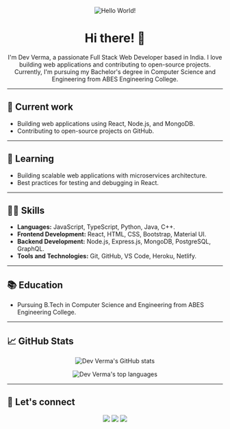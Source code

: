 <p align="center">
  <img src="https://raw.githubusercontent.com/DevVerma07/DevVerma07/main/assets/banner.gif" alt="Hello World!" />
</p>

<h1 align="center">Hi there! 👋</h1>

<p align="center">
  I'm Dev Verma, a passionate Full Stack Web Developer based in India. I love building web applications and contributing to open-source projects. Currently, I'm pursuing my Bachelor's degree in Computer Science and Engineering from ABES Engineering College.
</p>

<hr>

<h2>🔭 Current work</h2>

<ul>
  <li>Building web applications using React, Node.js, and MongoDB.</li>
  <li>Contributing to open-source projects on GitHub.</li>
</ul>

<hr>

<h2>🌱 Learning</h2>

<ul>
  <li>Building scalable web applications with microservices architecture.</li>
  <li>Best practices for testing and debugging in React.</li>
</ul>

<hr>

<h2>👨‍💻 Skills</h2>

<ul>
  <li><b>Languages:</b> JavaScript, TypeScript, Python, Java, C++.</li>
  <li><b>Frontend Development:</b> React, HTML, CSS, Bootstrap, Material UI.</li>
  <li><b>Backend Development:</b> Node.js, Express.js, MongoDB, PostgreSQL, GraphQL.</li>
  <li><b>Tools and Technologies:</b> Git, GitHub, VS Code, Heroku, Netlify.</li>
</ul>

<hr>

<h2>📚 Education</h2>

<ul>
  <li>Pursuing B.Tech in Computer Science and Engineering from ABES Engineering College.</li>
</ul>

<hr>

<h2>📈 GitHub Stats</h2>

<p align="center">
  <img src="https://github-readme-stats.vercel.app/api?username=DevVerma07&show_icons=true&theme=algolia" alt="Dev Verma's GitHub stats" />
</p>

<p align="center">
  <img src="https://github-readme-stats.vercel.app/api/top-langs/?username=DevVerma07&layout=compact&theme=algolia" alt="Dev Verma's top languages" />
</p>

<hr>

<h2>🤝 Let's connect</h2>

<p align="center">
  <a href="https://www.linkedin.com/in/devverma07/" target="_blank"><img src="https://img.shields.io/badge/-devverma07-blue?style=flat-square&logo=Linkedin&logoColor=white&link=https://www.linkedin.com/in/devverma07/"></a>
  <a href="https://twitter.com/DevVerma07" target="_blank"><img src="https://img.shields.io/twitter/follow/DevVerma07?label=Follow&style=social"></a>
  <a href="https://devverma.tech/" target="_blank"><img src="https://img.shields.io/badge/-devverma.tech-black?style=flat-square&logo=Google-Chrome&logoColor=white&link=https://devverma.tech/"></a>
</p>
